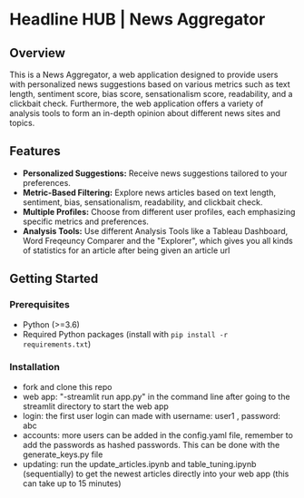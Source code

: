 # Headline HUB | News Aggregator 

## Overview

This is a News Aggregator, a web application designed to provide users with personalized news suggestions based on various metrics such as text length, sentiment score, bias score, sensationalism score, readability, and  a clickbait check. Furthermore, the web application offers a variety of analysis tools to form an in-depth opinion about different news sites and topics.

## Features

- **Personalized Suggestions:** Receive news suggestions tailored to your preferences.
- **Metric-Based Filtering:** Explore news articles based on text length, sentiment, bias, sensationalism, readability, and clickbait check.
- **Multiple Profiles:** Choose from different user profiles, each emphasizing specific metrics and preferences.
- **Analysis Tools:** Use different Analysis Tools like a Tableau Dashboard, Word Freqeuncy Comparer and the "Explorer", which gives you all kinds of statistics for an article after being given an article url

## Getting Started

### Prerequisites

- Python (>=3.6)
- Required Python packages (install with `pip install -r requirements.txt`)

### Installation
- fork and clone this repo
- web app: "-streamlit run app.py" in the command line after going to the streamlit directory to start the web app
- login: the first user login can made with username: user1 , password: abc
- accounts: more users can be added in the config.yaml file, remember to add the passwords as hashed passwords. This can be done with the generate_keys.py file
- updating: run the update_articles.ipynb and table_tuning.ipynb (sequentially) to get the newest articles directly into your web app (this can take up to 15 minutes)
